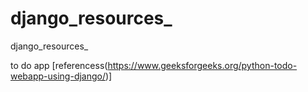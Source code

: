 # django_resources_
django_resources_

to do app [referencess(https://www.geeksforgeeks.org/python-todo-webapp-using-django/)]
